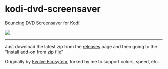 # kodi-dvd-screensaver

Bouncing DVD Screensaver for Kodi!

<img src="https://i.imgur.com/oamQRYs.gif" />

---

Just download the latest zip from the [releases](https://github.com/FdelMazo/kodi-dvd-screensaver/releases/) page and then going to the "Install add-on from zip file"

Originally by [Evolve Ecosytem](https://forum.kodi.tv/showthread.php?tid=344274), forked by me to support colors, speed, etc.

